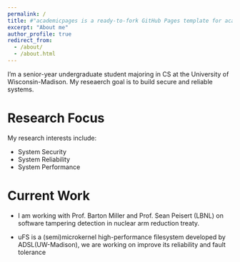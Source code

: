 ```yaml
---
permalink: /
title: #"academicpages is a ready-to-fork GitHub Pages template for academic personal websites"
excerpt: "About me"
author_profile: true
redirect_from: 
  - /about/
  - /about.html
---
```


I’m a senior-year undergraduate student majoring in CS at the University of Wisconsin-Madison. My reseaerch goal is to build secure and reliable systems. 

Research Focus
======
My research interests include:
- System Security
- System Reliability
- System Performance 

Current Work
======
- I am working with Prof. Barton Miller and Prof. Sean Peisert (LBNL) on software tampering detection in nuclear arm reduction treaty.  

- uFS is a (semi)microkernel high-performance filesystem developed by ADSL(UW-Madison), we are working on improve its reliability and fault tolerance
